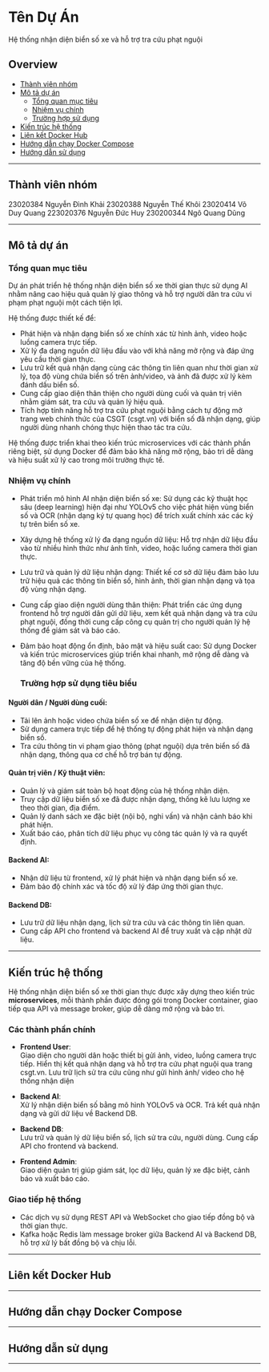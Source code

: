 # Tên Dự Án
Hệ thống nhận diện biển số xe và hỗ trợ tra cứu phạt nguội

## Overview
- [Thành viên nhóm](#thanh-vien-nhom)
- [Mô tả dự án](#mo-ta-du-an)
  - [Tổng quan mục tiêu](#tong-quan-muc-tieu)
  - [Nhiệm vụ chính](#nhiem-vu-chinh)
  - [Trường hợp sử dụng](#truong-hop-su-dung)
- [Kiến trúc hệ thống](#kien-truc-he-thong)
- [Liên kết Docker Hub](#lien-ket-docker-hub)
- [Hướng dẫn chạy Docker Compose](#huong-dan-chay-docker-compose)
- [Hướng dẫn sử dụng](#huong-dan-su-dung)
---

## Thành viên nhóm

23020384	  Nguyễn Đình Khải
23020388	  Nguyễn Thế Khôi
23020414	  Võ Duy Quang
223020376  Nguyễn Đức Huy
230200344  Ngô Quang Dũng


---

## Mô tả dự án
### Tổng quan mục tiêu
Dự án phát triển hệ thống nhận diện biển số xe thời gian thực sử dụng AI nhằm nâng cao hiệu quả quản lý giao thông và hỗ trợ người dân tra cứu vi phạm phạt nguội một cách tiện lợi.

Hệ thống được thiết kế để:

- Phát hiện và nhận dạng biển số xe chính xác từ hình ảnh, video hoặc luồng camera trực tiếp.
- Xử lý đa dạng nguồn dữ liệu đầu vào với khả năng mở rộng và đáp ứng yêu cầu thời gian thực.
- Lưu trữ kết quả nhận dạng cùng các thông tin liên quan như thời gian xử lý, tọa độ vùng chứa biển số trên ảnh/video, và ảnh đã được xử lý kèm đánh dấu biển số.
- Cung cấp giao diện thân thiện cho người dùng cuối và quản trị viên nhằm giám sát, tra cứu và quản lý hiệu quả.
- Tích hợp tính năng hỗ trợ tra cứu phạt nguội bằng cách tự động mở trang web chính thức của CSGT (csgt.vn) với biển số đã nhận dạng, giúp người dùng nhanh chóng thực hiện thao tác tra cứu.

Hệ thống được triển khai theo kiến trúc microservices với các thành phần riêng biệt, sử dụng Docker để đảm bảo khả năng mở rộng, bảo trì dễ dàng và hiệu suất xử lý cao trong môi trường thực tế.

 ### Nhiệm vụ chính
- Phát triển mô hình AI nhận diện biển số xe: Sử dụng các kỹ thuật học sâu (deep learning) hiện đại như YOLOv5 cho việc phát hiện vùng biển số và OCR (nhận dạng ký tự quang học) để trích xuất chính xác các ký tự trên biển số xe.

- Xây dựng hệ thống xử lý đa dạng nguồn dữ liệu: Hỗ trợ nhận dữ liệu đầu vào từ nhiều hình thức như ảnh tĩnh, video, hoặc luồng camera thời gian thực.

- Lưu trữ và quản lý dữ liệu nhận dạng: Thiết kế cơ sở dữ liệu đảm bảo lưu trữ hiệu quả các thông tin biển số, hình ảnh, thời gian nhận dạng và tọa độ vùng nhận dạng.

- Cung cấp giao diện người dùng thân thiện: Phát triển các ứng dụng frontend hỗ trợ người dân gửi dữ liệu, xem kết quả nhận dạng và tra cứu phạt nguội, đồng thời cung cấp công cụ quản trị cho người quản lý hệ thống để giám sát và báo cáo.

- Đảm bảo hoạt động ổn định, bảo mật và hiệu suất cao: Sử dụng Docker và kiến trúc microservices giúp triển khai nhanh, mở rộng dễ dàng và tăng độ bền vững của hệ thống.
  ### Trường hợp sử dụng tiêu biểu

#### Người dân / Người dùng cuối:

- Tải lên ảnh hoặc video chứa biển số xe để nhận diện tự động.
- Sử dụng camera trực tiếp để hệ thống tự động phát hiện và nhận dạng biển số.
- Tra cứu thông tin vi phạm giao thông (phạt nguội) dựa trên biển số đã nhận dạng, thông qua cơ chế hỗ trợ bán tự động.

#### Quản trị viên / Kỹ thuật viên:

- Quản lý và giám sát toàn bộ hoạt động của hệ thống nhận diện.
- Truy cập dữ liệu biển số xe đã được nhận dạng, thống kê lưu lượng xe theo thời gian, địa điểm.
- Quản lý danh sách xe đặc biệt (nội bộ, nghi vấn) và nhận cảnh báo khi phát hiện.
- Xuất báo cáo, phân tích dữ liệu phục vụ công tác quản lý và ra quyết định.

#### Backend AI:

- Nhận dữ liệu từ frontend, xử lý phát hiện và nhận dạng biển số xe.
- Đảm bảo độ chính xác và tốc độ xử lý đáp ứng thời gian thực.

#### Backend DB:

- Lưu trữ dữ liệu nhận dạng, lịch sử tra cứu và các thông tin liên quan.
- Cung cấp API cho frontend và backend AI để truy xuất và cập nhật dữ liệu.

---


## Kiến trúc hệ thống


Hệ thống nhận diện biển số xe thời gian thực được xây dựng theo kiến trúc **microservices**, mỗi thành phần được đóng gói trong Docker container, giao tiếp qua API và message broker, giúp dễ dàng mở rộng và bảo trì.

### Các thành phần chính

- **Frontend User**:  
  Giao diện cho người dân hoặc thiết bị gửi ảnh, video, luồng camera trực tiếp. Hiển thị kết quả nhận dạng và hỗ trợ tra cứu phạt nguội qua trang csgt.vn. Lưu trữ lịch sử tra cứu cũng như gửi hình ảnh/ video cho hệ thống nhận diện

- **Backend AI**:  
  Xử lý nhận diện biển số bằng mô hình YOLOv5 và OCR. Trả kết quả nhận dạng và gửi dữ liệu về Backend DB.

- **Backend DB**:  
  Lưu trữ và quản lý dữ liệu biển số, lịch sử tra cứu, người dùng. Cung cấp API cho frontend và backend.

- **Frontend Admin**:  
  Giao diện quản trị giúp giám sát, lọc dữ liệu, quản lý xe đặc biệt, cảnh báo và xuất báo cáo.

### Giao tiếp hệ thống

- Các dịch vụ sử dụng REST API và WebSocket cho giao tiếp đồng bộ và thời gian thực.  
- Kafka hoặc Redis làm message broker giữa Backend AI và Backend DB, hỗ trợ xử lý bất đồng bộ và chịu lỗi.

---

## Liên kết Docker Hub

---



## Hướng dẫn chạy Docker Compose

---

## Hướng dẫn sử dụng
---

